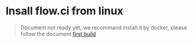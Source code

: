 # Insall flow.ci from linux

> Document not ready yet, we recommand install it by docker, please follow the document [first build](./v1.0/start/index.md)